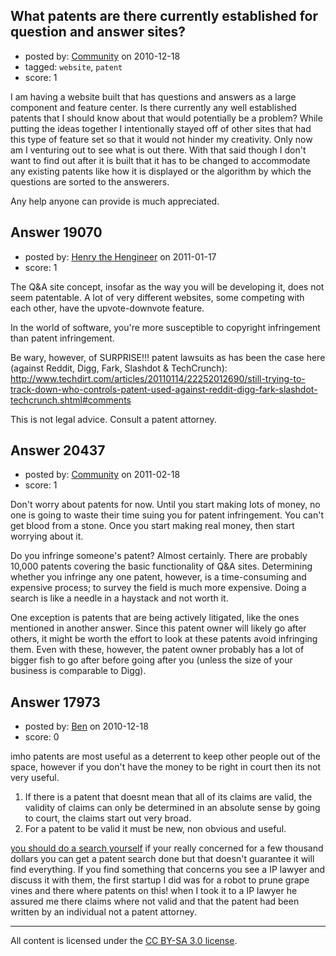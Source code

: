 ## What patents are there currently established for question and answer sites?

- posted by: [Community](https://stackexchange.com/users/-1/-1-community) on 2010-12-18
- tagged: `website`, `patent`
- score: 1

I am having a website built that has questions and answers as a large component and feature center. Is there currently any well established patents that I should know about that would potentially be a problem? While putting the ideas together I intentionally stayed off of other sites that had this type of feature set so that it would not hinder my creativity. Only now am I venturing out to see what is out there. With that said though I don't want to find out after it is built that it has to be changed to accommodate any existing patents like how it is displayed or the algorithm by which the questions are sorted to the answerers.

Any help anyone can provide is much appreciated. 


## Answer 19070

- posted by: [Henry the Hengineer](https://stackexchange.com/users/-1/1692-henry-the-hengineer) on 2011-01-17
- score: 1

The Q&A site concept, insofar as the way you will be developing it, does not seem patentable. A lot of very different websites, some competing with each other, have the upvote-downvote feature.

In the world of software, you're more susceptible to copyright infringement than patent infringement.

Be wary, however, of SURPRISE!!! patent lawsuits as has been the case here (against Reddit, Digg, Fark, Slashdot & TechCrunch): http://www.techdirt.com/articles/20110114/22252012690/still-trying-to-track-down-who-controls-patent-used-against-reddit-digg-fark-slashdot-techcrunch.shtml#comments

This is not legal advice. Consult a patent attorney.


## Answer 20437

- posted by: [Community](https://stackexchange.com/users/-1/-1-community) on 2011-02-18
- score: 1

Don't worry about patents for now.  Until you start making lots of money, no one is going to waste their time suing you for patent infringement.  You can't get blood from a stone.  Once you start making real money, then start worrying about it.

Do you infringe someone's patent?  Almost certainly.  There are probably 10,000 patents covering the basic functionality of Q&A sites.  Determining whether you infringe any one patent, however, is a time-consuming and expensive process; to survey the field is much more expensive.  Doing a search is like a needle in a haystack and not worth it.

One exception is patents that are being actively litigated, like the ones mentioned in another answer.  Since this patent owner will likely go after others, it might be worth the effort to look at these patents avoid infringing them.  Even with these, however, the patent owner probably has a lot of bigger fish to go after before going after you (unless the size of your business is comparable to Digg).


## Answer 17973

- posted by: [Ben](https://stackexchange.com/users/-1/5804-ben) on 2010-12-18
- score: 0

<p>imho patents are most useful as a deterrent to keep other people out of the space, however if you don't have the money to be right in court then its not very useful.</p>

<ol>
<li>If there is a patent that doesnt mean that all of its claims are valid, the validity of claims can only be determined in an absolute sense by going to court, the claims start out very broad.</li>
<li>For a patent to be valid it must be new, non obvious and useful. </li>
</ol>

<p><a href="http://www.uspto.gov/" rel="nofollow">you should do a search yourself</a> if your really concerned for a few thousand dollars you can get a patent search done but that doesn't guarantee it will find everything. If you find something that concerns you see a IP lawyer and discuss it with them, the first startup I did was for a robot to prune grape vines and there where patents on this! when I took it to a IP lawyer he assured me there claims where not valid and that the patent had been written by an individual not a patent attorney.  </p>




---

All content is licensed under the [CC BY-SA 3.0 license](https://creativecommons.org/licenses/by-sa/3.0/).
